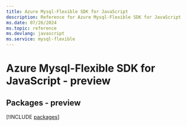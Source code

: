 ```yaml
---
title: Azure Mysql-Flexible SDK for JavaScript
description: Reference for Azure Mysql-Flexible SDK for JavaScript
ms.date: 07/26/2024
ms.topic: reference
ms.devlang: javascript
ms.service: mysql-flexible
---
```

# Azure Mysql-Flexible SDK for JavaScript - preview
## Packages - preview
[!INCLUDE [packages](mysql-flexible-index.md)]